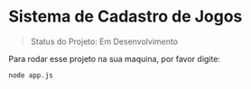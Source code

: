 # Sistema de Cadastro de Jogos #

>Status do Projeto: Em Desenvolvimento

Para rodar esse projeto na sua maquina, por favor digite:

```
node app.js
```
